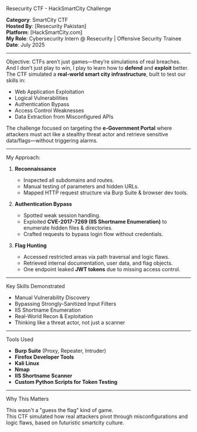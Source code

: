 Resecurity CTF - HackSmartCity Challenge

**Category**: SmartCity CTF  
**Hosted By**: [Resecurity Pakistan]  
**Platform**: [HackSmartCity.com]  
**My Role**: Cybersecurity Intern @ Resecurity | Offensive Security Trainee  
**Date**: July 2025  

---

Objective:
CTFs aren’t just games—they’re simulations of real breaches. And I don’t just play to win, I play to learn how to **defend** and **exploit** better.
The CTF simulated a **real-world smart city infrastructure**, built to test our skills in:

- Web Application Exploitation  
- Logical Vulnerabilities  
- Authentication Bypass  
- Access Control Weaknesses  
- Data Extraction from Misconfigured APIs

The challenge focused on targeting the **e-Government Portal** where attackers must act like a stealthy threat actor and retrieve sensitive data/flags—without triggering alarms.

---

 My Approach:

1. **Reconnaissance**  
   - Inspected all subdomains and routes.
   - Manual testing of parameters and hidden URLs.
   - Mapped HTTP request structure via Burp Suite & browser dev tools.

2. **Authentication Bypass**  
   - Spotted weak session handling.
   - Exploited **CVE-2017-7269 (IIS Shortname Enumeration)** to enumerate hidden files & directories.
   - Crafted requests to bypass login flow without credentials.

3. **Flag Hunting**  
   - Accessed restricted areas via path traversal and logic flaws.
   - Retrieved internal documentation, user data, and flag objects.
   - One endpoint leaked **JWT tokens** due to missing access control.

---

Key Skills Demonstrated

- Manual Vulnerability Discovery  
- Bypassing Strongly-Sanitized Input Filters  
- IIS Shortname Enumeration  
- Real-World Recon & Exploitation  
- Thinking like a threat actor, not just a scanner

---

Tools Used

- **Burp Suite** (Proxy, Repeater, Intruder)  
- **Firefox Developer Tools**  
- **Kali Linux**  
- **Nmap**  
- **IIS Shortname Scanner**  
- **Custom Python Scripts for Token Testing**

---

Why This Matters

This wasn't a "guess the flag" kind of game.  
This CTF simulated how real attackers pivot through misconfigurations and logic flaws, based on futuristic smartcity culture.

